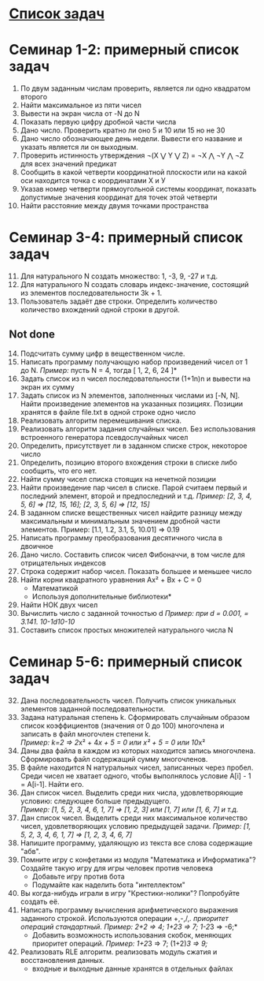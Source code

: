 # [Список задач](https://docs.google.com/document/d/1lfqWiTWN7bUUdZzrholy7Q9sDeInTR_R2g5tddI0aWs/edit#)

# Семинар 1-2: примерный список задач

1. По двум заданным числам проверить, является ли одно квадратом второго 
2. Найти максимальное из пяти чисел
3. Вывести на экран числа от -N до N
4. Показать первую цифру дробной части числа
5. Дано число. Проверить кратно ли оно 5 и 10 или 15 но не 30
6. Дано число обозначающее день недели. Вывести его название и указать является ли он выходным.
7. Проверить истинность утверждения ¬(X ⋁ Y ⋁ Z) = ¬X ⋀ ¬Y ⋀ ¬Z для всех значений предикат
8. Сообщить в какой четверти координатной плоскости или на какой оси находится точка с координатами Х и У 
9. Указав номер четверти прямоугольной системы координат, показать допустимые значения координат для точек этой четверти
10. Найти расстояние между двумя точками пространства

# Семинар 3-4: примерный список задач

11. Для натурального N создать множество: 1, -3, 9, -27 и т.д.
12. Для натурального N создать словарь индекс-значение, состоящий из элементов последовательности 3k + 1.
13. Пользователь задаёт две строки. Определить количество количество вхождений одной строки в другой.

## Not done

14. Подсчитать сумму цифр в вещественном числе.
15. Написать программу получающую набор произведений чисел от 1 до N.
    *Пример:* пусть N = 4, тогда [ 1, 2, 6, 24 ]*
16. Задать список из n чисел последовательности (1+1n)n и вывести на экран их сумму 
17. Задать список из N элементов, заполненных числами из [-N, N]. Найти произведение элементов на указанных позициях. Позиции хранятся в файле file.txt в одной строке одно число
18. Реализовать алгоритм перемешивания списка. 
19. Реализовать алгоритм задания случайных чисел. Без использования встроенного генератора псевдослучайных чисел
20. Определить, присутствует ли в заданном списке строк, некоторое число 
21. Определить, позицию второго вхождения строки в списке либо сообщить, что его нет.
22. Найти сумму чисел списка стоящих на нечетной позиции
23. Найти произведение пар чисел в списке. Парой считаем первый и последний элемент, второй и предпоследний и т.д. 
    *Пример: [2, 3, 4, 5, 6] => [12, 15, 16]; [2, 3, 5, 6] => [12, 15]*
24. В заданном списке вещественных чисел найдите разницу между максимальным и минимальным значением дробной части элементов. Пример: [1.1, 1.2, 3.1, 5, 10.01] => 0.19
25. Написать программу преобразования десятичного числа в двоичное
26. Дано число. Составить список чисел Фибоначчи, в том числе для отрицательных индексов
27. Строка содержит набор чисел. Показать большее и меньшее число
28. Найти корни квадратного уравнения Ax² + Bx + C = 0 
    - Математикой
    - Используя дополнительные библиотеки*
29. Найти НОК двух чисел
30. Вычислить число  c заданной точностью d
	*Пример: при d = 0.001,  = 3.141. 10-1d10-10*
31. Составить список простых множителей натурального числа N

# Семинар 5-6: примерный список задач

32. Дана последовательность чисел. Получить список уникальных элементов заданной последовательности.
33. Задана натуральная степень k. Сформировать случайным образом список коэффициентов (значения от 0 до 100) многочлена и записать в файл многочлен степени k.    
    *Пример: k=2 => 2*x² + 4*x + 5 = 0 или x² + 5 = 0 или 10*x²
34. Даны два файла в каждом из которых находится запись многочлена. Сформировать файл содержащий сумму многочленов.
35. В файле находится N натуральных чисел, записанных через пробел. Среди чисел не хватает одного, чтобы выполнялось условие A[i] - 1 = A[i-1]. Найти его.
36. Дан список чисел. Выделить среди них числа, удовлетворяющие условию: следующее больше предыдущего.   
    *Пример: [1, 5, 2, 3, 4, 6, 1, 7] => [1, 2, 3] или [1, 7] или [1, 6, 7] и т.д.*
37. Дан список чисел. Выделить среди них максимальное количество чисел, удовлетворяющих условию предыдущей задачи. 
    *Пример: [1, 5, 2, 3, 4, 6, 1, 7] => [1, 2, 3, 4, 6, 7]*
38. Напишите программу, удаляющую из текста все слова содержащие "абв".
39. Помните игру с конфетами из модуля "Математика и Информатика"? Создайте такую игру для игры человек против человека
    - Добавьте игру против бота
    - Подумайте как наделить бота "интеллектом" 
40. Вы когда-нибудь играли в игру "Крестики-нолики"? Попробуйте создать её.
41. Написать программу вычисления арифметического выражения заданного строкой. Используются операции +,-,/,*. приоритет операций стандартный. 
    *Пример: 2+2 => 4; 1+2*3 => 7; 1-2*3 => -6;*
    - Добавить возможность использования скобок, меняющих приоритет операций. 
    *Пример: 1+2*3 => 7; (1+2)*3 => 9;*
42. Реализовать RLE алгоритм. реализовать модуль сжатия и восстановления данных.
    - входные и выходные данные хранятся в отдельных файлах